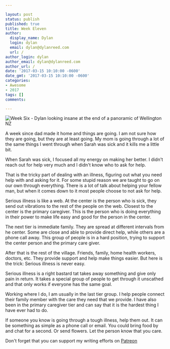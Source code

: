 ```yaml
---

layout: post
status: publish
published: true
title: Week Eleven
author:
  display_name: Dylan
  login: dylan
  email: dylan@dylanreed.com
  url: /
author_login: dylan
author_email: dylan@dylanreed.com
author_url: /
date: '2017-03-15 10:10:00 -0600'
date_gmt: '2017-03-15 10:10:00 -0600'
categories:
- Awesome
- 2017
tags: []
comments:

---
```

![Week Six - Dylan looking insane at the end of a panoramic of Wellington NZ](https://raw.githubusercontent.com/dylanreed/dylanreed.com/gh-pages/Images/Weekly-Blog-Post-Eleven.jpg)

A week since dad made it home and things are going. I am not sure how they are going, but they are at least going. My mom is going through a lot of the same things I went through when Sarah was sick and it kills me a little bit. 

When Sarah was sick, I focused all my energy on making her better. I didn't reach out for help very much and I didn't know who to ask for help. 

That is the tricky part of dealing with an illness, figuring out what you need help with and asking for it. For some stupid reason we are taught to go on our own through everything. There is a lot of talk about helping your fellow man, but when it comes down to it most people choose to not ask for help. 

Serious illness is like a web. At the center is the person who is sick, they send out vibrations to the rest of the people on the web. Closest to the center is the primary caregiver. This is the person who is doing everything in their power to make life easy and good for the person in the center. 

The next tier is immediate family. They are spread at different intervals from he center. Some are close and able to provide direct help, while others are a phone call away. This group of people is in a hard position, trying to support the center person and the primary care giver. 

After that is the rest of the village. Friends, family, home health workers, doctors, etc. They provide support and help make things easier. But here is the trick: Serious illness is never easy. 

Serious illness is a right bastard tat takes away something and give only pain in return. It takes a special group of people to get through it unscathed and that only works if everyone has the same goal. 

Working where I do, I am usually in the last tier group. I help people connect their family member with the care they need that we provide. I have also been in the primary caregiver tier and can say that it is the hardest thing I have ever had to do. 

If someone you know is going through a tough illness, help them out. It can be something as simple as a phone call or email. You could bring food by and chat for a second. Or send flowers. Let the person know that you care. 


Don't forget that you can support my writing efforts on [Patreon](https://www.patreon.com/dylanreed)

